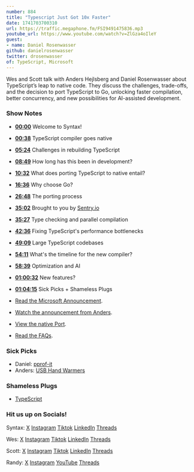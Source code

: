 ```yaml
---
number: 884
title: "Typescript Just Got 10x Faster"
date: 1741703700310
url: https://traffic.megaphone.fm/FSI9491475836.mp3
youtube_url: https://www.youtube.com/watch?v=ZlGza4oIleY
guest: 
- name: Daniel Rosenwasser
github: danielrosenwasser
twitter: drosenwasser
of: TypeScript, Microsoft
---
```


Wes and Scott talk with Anders Hejlsberg and Daniel Rosenwasser about TypeScript’s leap to native code. They discuss the challenges, trade-offs, and the decision to port TypeScript to Go, unlocking faster compilation, better concurrency, and new possibilities for AI-assisted development.

### Show Notes

* **[00:00](#t=00:00)** Welcome to Syntax!  
* **[00:38](#t=00:38)** TypeScript compiler goes native  
* **[05:24](#t=05:24)** Challenges in rebuilding TypeScript  
* **[08:49](#t=08:49)** How long has this been in development?  
* **[10:32](#t=10:32)** What does porting TypeScript to native entail?  
* **[16:36](#t=16:36)** Why choose Go?  
* **[26:48](#t=26:48)** The porting process  
* **[35:02](#t=35:02)** Brought to you by [Sentry.io](https://sentry.io)  
* **[35:27](#t=35:27)** Type checking and parallel compilation  
* **[42:36](#t=42:36)** Fixing TypeScript's performance bottlenecks  
* **[49:09](#t=49:09)** Large TypeScript codebases  
* **[54:11](#t=54:11)** What's the timeline for the new compiler?  
* **[58:39](#t=58:39)** Optimization and AI  
* **[01:00:32](#t=01:00:32)** New features?  
* **[01:04:15](#t=01:04:15)** Sick Picks + Shameless Plugs

* [Read the Microsoft Announcement](https://devblogs.microsoft.com/typescript/typescript-native-port/).
* [Watch the announcement from Anders](https://www.youtube.com/watch?v=pNlq-EVld70).
* [View the native Port](https://github.com/microsoft/typescript-go).
* [Read the FAQs](https://github.com/microsoft/typescript-go/discussions/categories/faqs).

### Sick Picks

- Daniel: [pprof-it](https://github.com/jakebailey/pprof-it)
- Anders: [USB Hand Warmers](https://www.amazon.com/usb-hand-warmers/s?k=usb+hand+warmers)

### Shameless Plugs

- [TypeScript](https://www.typescriptlang.org/)

### Hit us up on Socials!

Syntax: [X](https://twitter.com/syntaxfm) [Instagram](https://www.instagram.com/syntax_fm/) [Tiktok](https://www.tiktok.com/@syntaxfm) [LinkedIn](https://www.linkedin.com/company/96077407/admin/feed/posts/) [Threads](https://www.threads.net/@syntax_fm)

Wes: [X](https://twitter.com/wesbos) [Instagram](https://www.instagram.com/wesbos/) [Tiktok](https://www.tiktok.com/@wesbos) [LinkedIn](https://www.linkedin.com/in/wesbos/) [Threads](https://www.threads.net/@wesbos)

Scott: [X](https://twitter.com/stolinski) [Instagram](https://www.instagram.com/stolinski/) [Tiktok](https://www.tiktok.com/@stolinski) [LinkedIn](https://www.linkedin.com/in/stolinski/) [Threads](https://www.threads.net/@stolinski)

Randy: [X](https://twitter.com/randyrektor) [Instagram](https://www.instagram.com/randyrektor/) [YouTube](https://www.youtube.com/@randyrektor) [Threads](https://www.threads.net/@randyrektor)

